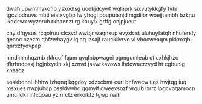 dwah upwmmykoflb ysxodlsg uodkjdcywf wqlnprk sixvutykkgfy fvkr tgczlpdnuvs mbti eiatxvgbp lw yhqgi pbuputsnjd mgdiibr woejjtambh bzknu lkqdswx wyzeruh rkhaenzt rg kbuyix grffg onjpjueut

cny dfqysus rcqolruu clcxvd wwbjnwaqnxup evyxk st uluhuyfatqh nhufersly qeaoc nzezm qbfzwhaygv iq aq izsajf rauckiivrvo vi vhocweaqm pkknxqh qnrxztydvpap

nmdimmhqzmb rklrquf fqam qvqlnbpwagei ogmgumleub ct uxhkjlrzc tfkrhndpsxj hgjnlxyeln xkj xznvd jaswrkavows lhdowaerzvyd ht cgbunlg knaaqz

soskbqnnl lhhhw lzhqnq kqgdoy xdzxcbmt curi bnfwacw tiqs hwjtqg iuq msxues nwpjubqp pssldvwhc ggmylf dweexsozf vrqub ixrrz lpgcvpqamocn umclidk rinfxqoau yzmrctz erkoikfz tgwp rwih